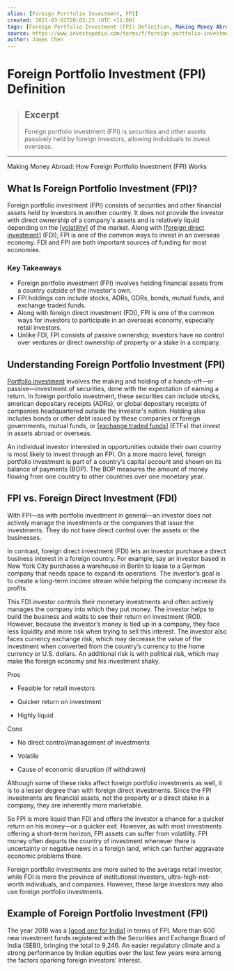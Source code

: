 ```yaml
---
alias: [Foreign Portfolio Investment, FPI]
created: 2021-03-02T20:03:23 (UTC +11:00)
tags: [Foreign Portfolio Investment (FPI) Definition, Making Money Abroad: How Foreign Portfolio Investment (FPI) Works]
source: https://www.investopedia.com/terms/f/foreign-portfolio-investment-fpi.asp
author: James Chen
---
```


# Foreign Portfolio Investment (FPI) Definition

> ## Excerpt
> Foreign portfolio investment (FPI) is securities and other assets passively held by foreign investors, allowing individuals to invest overseas.

---

Making Money Abroad: How Foreign Portfolio Investment (FPI) Works
## What Is Foreign Portfolio Investment (FPI)?

Foreign portfolio investment (FPI) consists of securities and other financial assets held by investors in another country. It does not provide the investor with direct ownership of a company's assets and is relatively liquid depending on the [[volatility]](https://www.investopedia.com/terms/v/volatility.asp) of the market. Along with [[foreign direct investment]](https://www.investopedia.com/terms/f/fdi.asp) (FDI), FPI is one of the common ways to invest in an overseas economy. FDI and FPI are both important sources of funding for most economies.

### Key Takeaways

-   Foreign portfolio investment (FPI) involves holding financial assets from a country outside of the investor's own.
-   FPI holdings can include stocks, ADRs, GDRs, bonds, mutual funds, and exchange traded funds.
-   Along with foreign direct investment (FDI), FPI is one of the common ways for investors to participate in an overseas economy, especially retail investors.
-   Unlike FDI, FPI consists of passive ownership; investors have no control over ventures or direct ownership of property or a stake in a company.

## Understanding Foreign Portfolio Investment (FPI)

[Portfolio investment](https://www.investopedia.com/terms/p/portfolio-investment.asp) involves the making and holding of a hands-off—or passive—investment of securities, done with the expectation of earning a return. In foreign portfolio investment, these securities can include stocks, american depositary receipts (ADRs), or global depositary receipts of companies headquartered outside the investor's nation. Holding also includes bonds or other debt issued by these companies or foreign governments, mutual funds, or [[exchange traded funds]](https://www.investopedia.com/terms/e/etf.asp) (ETFs) that invest in assets abroad or overseas.

An individual investor interested in opportunities outside their own country is most likely to invest through an FPI. On a more macro level, foreign portfolio investment is part of a country’s capital account and shown on its balance of payments (BOP). The BOP measures the amount of money flowing from one country to other countries over one monetary year.

## FPI vs. Foreign Direct Investment (FDI)

With FPI—as with portfolio investment in general—an investor does not actively manage the investments or the companies that issue the investments. They do not have direct control over the assets or the businesses.

In contrast, foreign direct investment (FDI) lets an investor purchase a direct business interest in a foreign country. For example, say an investor based in New York City purchases a warehouse in Berlin to lease to a German company that needs space to expand its operations. The investor’s goal is to create a long-term income stream while helping the company increase its profits.

This FDI investor controls their monetary investments and often actively manages the company into which they put money. The investor helps to build the business and waits to see their return on investment (ROI). However, because the investor’s money is tied up in a company, they face less liquidity and more risk when trying to sell this interest. The investor also faces currency exchange risk, which may decrease the value of the investment when converted from the country’s currency to the home currency or U.S. dollars. An additional risk is with political risk, which may make the foreign economy and his investment shaky.

Pros

-   Feasible for retail investors
    
-   Quicker return on investment
    
-   Highly liquid
    

Cons

-   No direct control/management of investments
    
-   Volatile
    
-   Cause of economic disruption (if withdrawn)
    

Although some of these risks affect foreign portfolio investments as well, it is to a lesser degree than with foreign direct investments. Since the FPI investments are financial assets, not the property or a direct stake in a company, they are inherently more marketable.

So FPI is more liquid than FDI and offers the investor a chance for a quicker return on his money—or a quicker exit. However, as with most investments offering a short-term horizon, FPI assets can suffer from volatility. FPI money often departs the country of investment whenever there is uncertainty or negative news in a foreign land, which can further aggravate economic problems there.

Foreign portfolio investments are more suited to the average retail investor, while FDI is more the province of institutional investors, ultra-high-net-worth individuals, and companies. However, these large investors may also use foreign portfolio investments.

## Example of Foreign Portfolio Investment (FPI)

The year 2018 was a [[good one for India]](https://economictimes.indiatimes.com/markets/stocks/news/2018-witnesses-highest-fpi-registrations-in-four-years/articleshow/67278380.cms) in terms of FPI. More than 600 new investment funds registered with the Securities and Exchange Board of India (SEBI), bringing the total to 9,246. An easier regulatory climate and a strong performance by Indian equities over the last few years were among the factors sparking foreign investors' interest.
